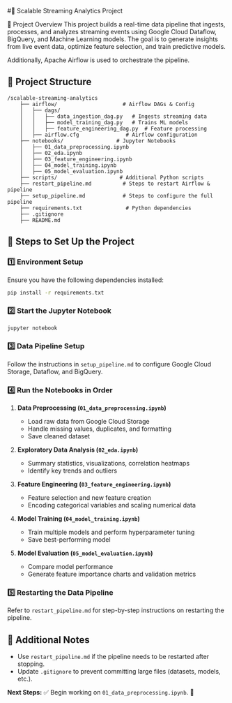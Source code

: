 #📌 Scalable Streaming Analytics Project

🎯 Project Overview
This project builds a real-time data pipeline that ingests, processes, and analyzes streaming events using Google Cloud Dataflow, BigQuery, and Machine Learning models. The goal is to generate insights from live event data, optimize feature selection, and train predictive models.

Additionally, Apache Airflow is used to orchestrate the pipeline.

## 📂 Project Structure

```
/scalable-streaming-analytics
    ├── airflow/                     # Airflow DAGs & Config
    │   ├── dags/
    │   │   ├── data_ingestion_dag.py   # Ingests streaming data
    │   │   ├── model_training_dag.py   # Trains ML models
    │   │   ├── feature_engineering_dag.py  # Feature processing
    │   ├── airflow.cfg               # Airflow configuration
    ├── notebooks/                 # Jupyter Notebooks
    │   ├── 01_data_preprocessing.ipynb
    │   ├── 02_eda.ipynb
    │   ├── 03_feature_engineering.ipynb
    │   ├── 04_model_training.ipynb
    │   ├── 05_model_evaluation.ipynb
    ├── scripts/                    # Additional Python scripts
    ├── restart_pipeline.md          # Steps to restart Airflow & pipeline
    ├── setup_pipeline.md            # Steps to configure the full pipeline
    ├── requirements.txt              # Python dependencies
    ├── .gitignore
    ├── README.md

```

## 🚀 Steps to Set Up the Project

### **1️⃣ Environment Setup**

Ensure you have the following dependencies installed:

```bash
pip install -r requirements.txt
```

### **2️⃣ Start the Jupyter Notebook**

```bash
jupyter notebook
```

### **3️⃣ Data Pipeline Setup**

Follow the instructions in `setup_pipeline.md` to configure Google Cloud Storage, Dataflow, and BigQuery.

### **4️⃣ Run the Notebooks in Order**

1. **Data Preprocessing (`01_data_preprocessing.ipynb`)**

   - Load raw data from Google Cloud Storage
   - Handle missing values, duplicates, and formatting
   - Save cleaned dataset

2. **Exploratory Data Analysis (`02_eda.ipynb`)**

   - Summary statistics, visualizations, correlation heatmaps
   - Identify key trends and outliers

3. **Feature Engineering (`03_feature_engineering.ipynb`)**

   - Feature selection and new feature creation
   - Encoding categorical variables and scaling numerical data

4. **Model Training (`04_model_training.ipynb`)**

   - Train multiple models and perform hyperparameter tuning
   - Save best-performing model

5. **Model Evaluation (`05_model_evaluation.ipynb`)**
   - Compare model performance
   - Generate feature importance charts and validation metrics

### **5️⃣ Restarting the Data Pipeline**

Refer to `restart_pipeline.md` for step-by-step instructions on restarting the pipeline.

## 📌 Additional Notes

- Use `restart_pipeline.md` if the pipeline needs to be restarted after stopping.
- Update `.gitignore` to prevent committing large files (datasets, models, etc.).

**Next Steps:** ✅ Begin working on `01_data_preprocessing.ipynb`. 🎯
